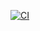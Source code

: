 [![CI](https://github.com/MichaelHolley/study-time/actions/workflows/CI.yml/badge.svg?branch=main)](https://github.com/MichaelHolley/study-time/actions/workflows/CI.yml)
